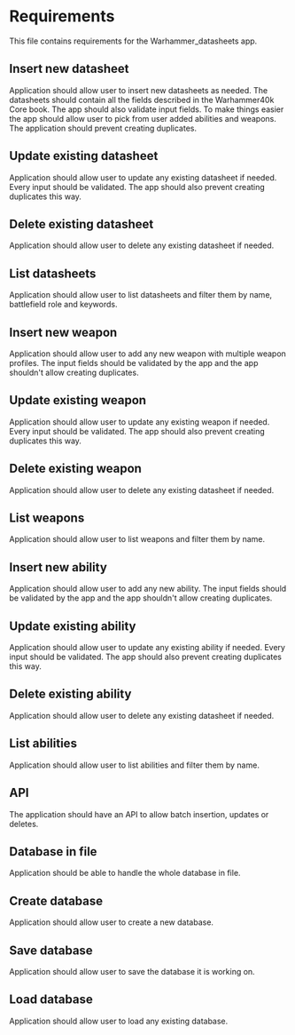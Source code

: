 # Requirements
This file contains requirements for the Warhammer_datasheets app.

## Insert new datasheet
Application should allow user to insert new datasheets as needed. The datasheets should
contain all the fields described in the Warhammer40k Core book. The app should also validate
input fields. To make things easier the app should allow user to pick from user added abilities and
weapons. The application should prevent creating duplicates.

## Update existing datasheet
Application should allow user to update any existing datasheet if needed. Every input should be
validated. The app should also prevent creating duplicates this way.

## Delete existing datasheet
Application should allow user to delete any existing datasheet if needed.

## List datasheets
Application should allow user to list datasheets and filter them by name, battlefield role and keywords.

## Insert new weapon
Application should allow user to add any new weapon with multiple weapon profiles. The input fields
should be validated by the app and the app shouldn't allow creating duplicates.

## Update existing weapon
Application should allow user to update any existing weapon if needed. Every input should be
validated. The app should also prevent creating duplicates this way.

## Delete existing weapon
Application should allow user to delete any existing datasheet if needed.

## List weapons
Application should allow user to list weapons and filter them by name.

## Insert new ability
Application should allow user to add any new ability. The input fields
should be validated by the app and the app shouldn't allow creating duplicates.

## Update existing ability
Application should allow user to update any existing ability if needed. Every input should be
validated. The app should also prevent creating duplicates this way.

## Delete existing ability
Application should allow user to delete any existing datasheet if needed.

## List abilities
Application should allow user to list abilities and filter them by name.

## API
The application should have an API to allow batch insertion, updates or deletes.

## Database in file
Application should be able to handle the whole database in file.

## Create database
Application should allow user to create a new database.

## Save database
Application should allow user to save the database it is working on.

## Load database
Application should allow user to load any existing database.

